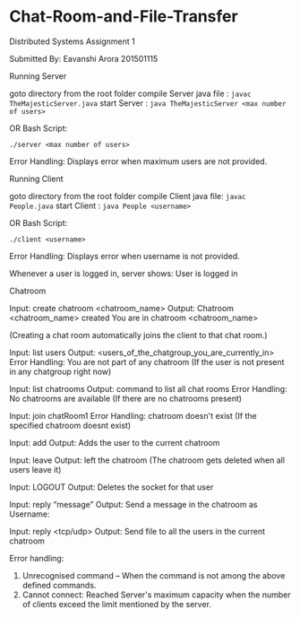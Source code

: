 # Chat-Room-and-File-Transfer
Distributed Systems Assignment 1

Submitted By:
		Eavanshi Arora
		201501115

Running Server

goto directory from the root folder
compile Server java file :
```javac TheMajesticServer.java```
start Server :
```java TheMajesticServer <max number of users>```

OR Bash Script:

```./server <max number of users>```

Error Handling: Displays error when maximum users are not provided. 

Running Client

goto directory from the root folder
compile Client java file:
```javac People.java```
start Client :
```java People <username>```

OR Bash Script:

```./client <username>```

Error Handling: Displays error when username is not provided. 

Whenever a user is logged in, server shows: User <username> is logged in

Chatroom

Input: create chatroom <chatroom_name>
Output: Chatroom <chatroom_name> created
	You are in chatroom <chatroom_name>

(Creating a chat room automatically joins the client to that chat room.)

Input: list users
Output: <users_of_the_chatgroup_you_are_currently_in>
Error Handling: You are not part of any chatroom (If the user is not present in any chatgroup right now)

Input: list chatrooms
Output: command to list all chat rooms
Error Handling: No chatrooms are available (If there are no chatrooms present)

Input: join chatRoom1
Error Handling: chatroom doesn't exist (If the specified chatroom doesnt exist)


Input: add <username>
Output: Adds the user to the current chatroom

Input: leave
Output: <username> left the chatroom
(The chatroom gets deleted when all users leave it)

Input: LOGOUT
Output: Deletes the socket for that user

Input: reply “message”
Output: Send a message in the chatroom as Username: <message>

Input: reply <filename> <tcp/udp>
Output: Send file to all the users in the current chatroom

Error handling: 
1. Unrecognised command – When the command is not among the above defined commands.
2. Cannot connect: Reached Server's maximum capacity when the number of clients exceed the limit mentioned by the server.
